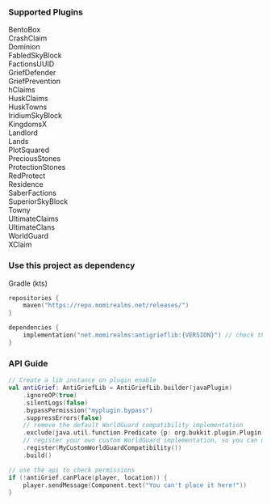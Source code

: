 ### Supported Plugins
BentoBox \
CrashClaim \
Dominion \
FabledSkyBlock \
FactionsUUID \
GriefDefender \
GriefPrevention \
hClaims\
HuskClaims \
HuskTowns \
IridiumSkyBlock \
KingdomsX \
Landlord \
Lands \
PlotSquared \
PreciousStones \
ProtectionStones \
RedProtect \
Residence \
SaberFactions \
SuperiorSkyBlock \
Towny \
UltimateClaims \
UltimateClans \
WorldGuard \
XClaim

### Use this project as dependency
Gradle (kts)
```kotlin
repositories {
    maven("https://repo.momirealms.net/releases/")
}
```
```kotlin
dependencies {
    implementation("net.momirealms:antigrieflib:{VERSION}") // check the version in gradle.properties
}
```

### API Guide

```kotlin
// Create a lib instance on plugin enable
val antiGrief: AntiGriefLib = AntiGriefLib.builder(javaPlugin)
    .ignoreOP(true)
    .silentLogs(false)
    .bypassPermission("myplugin.bypass")
    .suppressErrors(false)
    // remove the default WorldGuard compatibility implementation
    .exclude(java.util.function.Predicate {p: org.bukkit.plugin.Plugin -> p.name == "WorldGuard"})
    // register your own custom WorldGuard implementation, so you can use custom flags
    .register(MyCustomWorldGuardCompatibility())
    .build()

// use the api to check permissions
if (!antiGrief.canPlace(player, location)) {
    player.sendMessage(Component.text("You can't place it here!"))
}
```